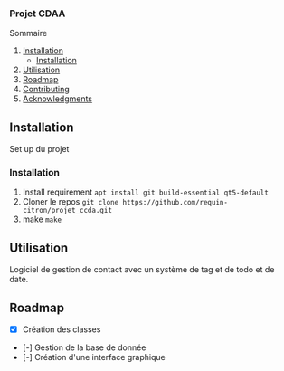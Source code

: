 ### Projet CDAA

<!-- TABLE OF CONTENTS -->
  <summary>Sommaire</summary>
  <ol>
    <li>
      <a href="#getting-started">Installation</a>
      <ul>
        <li><a href="#installation">Installation</a></li>
      </ul>
    </li>
    <li><a href="#utilisation">Utilisation</a></li>
    <li><a href="#roadmap">Roadmap</a></li>
    <li><a href="#contributing">Contributing</a></li>
    <li><a href="#acknowledgments">Acknowledgments</a></li>
  </ol>

<!-- GETTING STARTED -->
## Installation

Set up du projet

### Installation

1. Install requirement ```apt install git build-essential qt5-default```
2. Cloner le repos ```git clone https://github.com/requin-citron/projet_ccda.git```
3. make ```make```

<!-- USAGE EXAMPLES -->
## Utilisation

Logiciel de gestion de contact avec un système de tag et de todo
et de date.

<!-- ROADMAP -->
## Roadmap

- [x] Création des classes
- [-] Gestion de la base de donnée
- [-] Création d'une interface graphique
